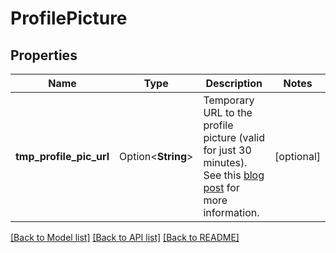 # ProfilePicture

## Properties

Name | Type | Description | Notes
------------ | ------------- | ------------- | -------------
**tmp_profile_pic_url** | Option<**String**> |              Temporary URL to the profile picture (valid for just 30 minutes).             See this [blog post](https://nubela.co/blog/why-is-the-api-returning-s3-links-for-profile-pictures-scraped-from-linkedin-profiles/) for more information. | [optional]

[[Back to Model list]](../README.md#documentation-for-models) [[Back to API list]](../README.md#documentation-for-api-endpoints) [[Back to README]](../README.md)


